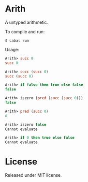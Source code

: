 Arith
======

A untyped arithmetic.

To compile and run:

```shell
$ cabal run
```

Usage:

```ocaml
Arith> succ 0
succ 0

Arith> succ (succ 0)
succ (succ 0)

Arith> if false then true else false
false

Arith> iszero (pred (succ (succ 0)))
false

Arith> pred (succ 0)
0

Arith> iszero false
Cannot evaluate

Arith> if 0 then true else false
Cannot evaluate
```

License
=======

Released under MIT license.
